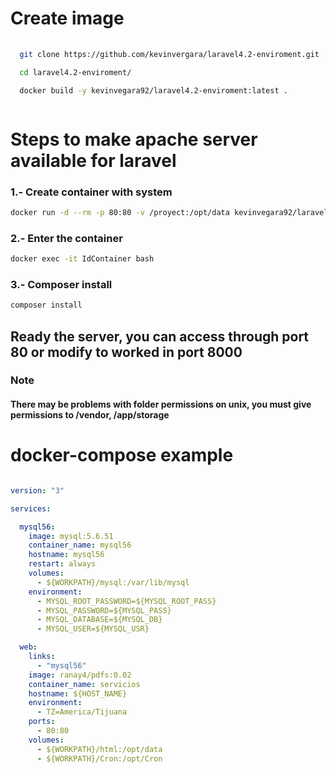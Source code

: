# Create image
```bash
  
  git clone https://github.com/kevinvergara/laravel4.2-enviroment.git

  cd laravel4.2-enviroment/

  docker build -y kevinvegara92/laravel4.2-enviroment:latest .



```

# Steps to make apache server available for laravel

### 1.- Create container with system
```bash
docker run -d --rm -p 80:80 -v /proyect:/opt/data kevinvegara92/laravel4.2-enviroment:latest
```
### 2.- Enter the container
```bash
docker exec -it IdContainer bash
```
### 3.- Composer install
```bash
composer install
```
## Ready the server, you can access through port 80 or modify to worked in port 8000

### Note
#### There may be problems with folder permissions on unix, you must give permissions to /vendor, /app/storage

#### 
# docker-compose example

```yml

version: "3"

services:

  mysql56:
    image: mysql:5.6.51
    container_name: mysql56
    hostname: mysql56
    restart: always
    volumes:
      - ${WORKPATH}/mysql:/var/lib/mysql
    environment:
      - MYSQL_ROOT_PASSWORD=${MYSQL_ROOT_PASS}
      - MYSQL_PASSWORD=${MYSQL_PASS}
      - MYSQL_DATABASE=${MYSQL_DB}
      - MYSQL_USER=${MYSQL_USR}

  web:
    links:
      - "mysql56"
    image: ranay4/pdfs:0.02
    container_name: servicios
    hostname: ${HOST_NAME}
    environment:
      - TZ=America/Tijuana
    ports:
      - 80:80
    volumes:
      - ${WORKPATH}/html:/opt/data
      - ${WORKPATH}/Cron:/opt/Cron

```
